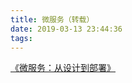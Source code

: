 ```yaml
---
title: 微服务（转载）
date: 2019-03-13 23:44:36
tags:
---
```


[《微服务：从设计到部署》](https://docshome.gitbooks.io/microservices/content/)
